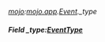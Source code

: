 _[mojo](../../modules/mojo/mojo-module.md):[mojo.app](../../modules/mojo/mojo-app.md).[Event](../../modules/mojo/mojo-app-event.md).\_type_
##### Field \_type:[EventType](../../modules/mojo/mojo-app-eventtype.md)
